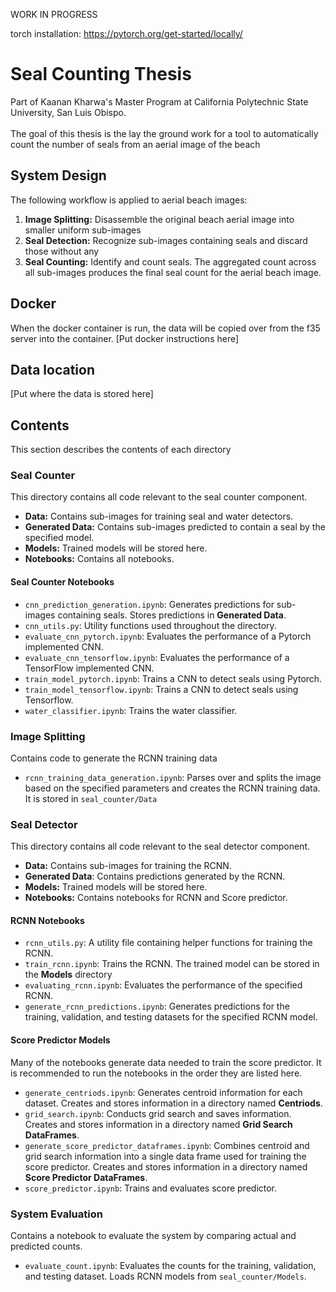
WORK IN PROGRESS

torch installation: https://pytorch.org/get-started/locally/

# Seal Counting Thesis
Part of Kaanan Kharwa's Master Program at California Polytechnic State University, San Luis Obispo. 
<br><br>The goal of this thesis is the lay the ground work for a tool to automatically count the number of seals from an aerial image of the beach
## System Design
The following workflow is applied to aerial beach images:<br>
1. **Image Splitting:** Disassemble the original beach aerial image into smaller uniform sub-images <br>
2. **Seal Detection:** Recognize sub-images containing seals and discard those without any <br>
3. **Seal Counting:** Identify and count seals. The aggregated count across all sub-images produces the final seal count for the aerial beach image.

## Docker
When the docker container is run, the data will be copied over from the f35 server into the container.
[Put docker instructions here]

## Data location
[Put where the data is stored here]

## Contents
This section describes the contents of each directory 

### Seal Counter
This directory contains all code relevant to the seal counter component.
* **Data:** Contains sub-images for training seal and water detectors.
* **Generated Data:** Contains sub-images predicted to contain a seal by the specified model.
* **Models:** Trained models will be stored here.
* **Notebooks:** Contains all notebooks.

#### Seal Counter Notebooks
* `cnn_prediction_generation.ipynb`: Generates predictions for sub-images containing seals. Stores predictions in **Generated Data**.
* `cnn_utils.py`: Utility functions used throughout the directory.
* `evaluate_cnn_pytorch.ipynb`: Evaluates the performance of a Pytorch implemented CNN.
* `evaluate_cnn_tensorflow.ipynb`: Evaluates the performance of a TensorFlow implemented CNN.
* `train_model_pytorch.ipynb`: Trains a CNN to detect seals using Pytorch.
* `train_model_tensorflow.ipynb`: Trains a CNN to detect seals using Tensorflow.
* `water_classifier.ipynb`: Trains the water classifier.

### Image Splitting
Contains code to generate the RCNN training data
* `rcnn_training_data_generation.ipynb`: Parses over and splits the image based on the specified parameters and creates the RCNN training data. It is stored in `seal_counter/Data`

### Seal Detector
This directory contains all code relevant to the seal detector component.
* **Data:** Contains sub-images for training the RCNN.
* **Generated Data**: Contains predictions generated by the RCNN.
* **Models:** Trained models will be stored here.
* **Notebooks:** Contains notebooks for RCNN and Score predictor.

#### RCNN Notebooks
* `rcnn_utils.py`: A utility file containing helper functions for training the RCNN.
* `train_rcnn.ipynb`: Trains the RCNN. The trained model can be stored in the **Models** directory
* `evaluating_rcnn.ipynb`: Evaluates the performance of the specified RCNN.
* `generate_rcnn_predictions.ipynb`: Generates predictions for the training, validation, and testing datasets for the specified RCNN model.

#### Score Predictor Models
Many of the notebooks generate data needed to train the score predictor. It is recommended to run the notebooks in the order they are listed here.
* `generate_centriods.ipynb`: Generates centroid information for each dataset. Creates and stores information in a directory named **Centriods**.
* `grid_search.ipynb`: Conducts grid search and saves information. Creates and stores information in a directory named **Grid Search DataFrames**.
* `generate_score_predictor_dataframes.ipynb`: Combines centroid and grid search information into a single data frame used for training the score predictor. Creates and stores information in a directory named **Score Predictor DataFrames**.
* `score_predictor.ipynb`: Trains and evaluates score predictor.

### System Evaluation
Contains a notebook to evaluate the system by comparing actual and predicted counts.
* `evaluate_count.ipynb`: Evaluates the counts for the training, validation, and testing dataset. Loads RCNN models from `seal_counter/Models`.
